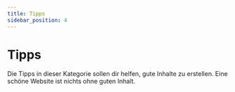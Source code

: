 ```yaml
---
title: Tipps
sidebar_position: 4
---
```


# Tipps
Die Tipps in dieser Kategorie sollen dir helfen, gute Inhalte zu erstellen.
Eine schöne Website ist nichts ohne guten Inhalt.